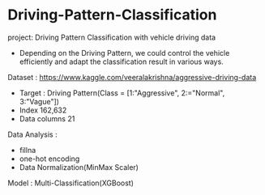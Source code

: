# Driving-Pattern-Classification

project: Driving Pattern Classification with vehicle driving data
  - Depending on the Driving Pattern, we could control the vehicle efficiently and adapt the classification result in various ways.

Dataset : https://www.kaggle.com/veeralakrishna/aggressive-driving-data
  - Target : Driving Pattern(Class = [1:"Aggressive", 2:="Normal", 3:"Vague"])
  - Index 162,632
  - Data columns 21

Data Analysis :
  - fillna
  - one-hot encoding
  - Data Normalization(MinMax Scaler)

Model : Multi-Classification(XGBoost)
